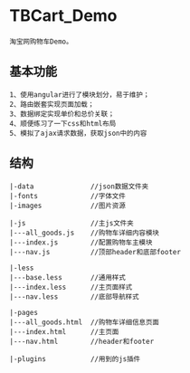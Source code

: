 # TBCart_Demo
    淘宝网购物车Demo。
##  基本功能
    1、使用angular进行了模块划分，易于维护；
    2、路由嵌套实现页面加载；
    3、数据绑定实现单价和总价关联；
    4、顺便练习了一下css和html布局
    5、模拟了ajax请求数据，获取json中的内容
##  结构
    |-data              //json数据文件夹
    |-fonts             //字体文件
    |-images            //图片资源

    |-js                //主js文件夹
    |---all_goods.js    //购物车详细内容模块
    |---index.js        //配置购物车主模块
    |---nav.js          //顶部header和底部footer

    |-less
    |---base.less       //通用样式
    |---index.less      //主页面样式
    |---nav.less        //底部导航样式

    |-pages
    |---all_goods.html  //购物车详细信息页面
    |---index.html      //主页面
    |---nav.html        //header和footer

    |-plugins           //用到的js插件
